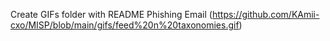 
Create GIFs folder with README
Phishing Email (https://github.com/KAmii-cxo/MISP/blob/main/gifs/feed%20n%20taxonomies.gif)

